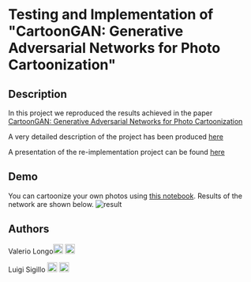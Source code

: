 # Testing and Implementation of "CartoonGAN: Generative Adversarial Networks for Photo Cartoonization"



## Description
In this project we reproduced the results achieved in the paper [CartoonGAN: Generative Adversarial Networks for Photo Cartoonization](https://openaccess.thecvf.com/content_cvpr_2018/papers/Chen_CartoonGAN_Generative_Adversarial_CVPR_2018_paper.pdf)

A  very detailed description of the project has been produced [here](CartoonGAN.pdf)

A presentation of the re-implementation project can be found [here](https://docs.google.com/presentation/d/1DgYR0unXC9LK3tnl7xCQt-e0ZIzsAR8TzmZfC-z0wQ8/edit?usp=sharing)


## Demo

You can cartoonize your own photos using [this notebook](https://colab.research.google.com/github/LuigiSigillo/CartoonGAN/blob/main/DEMO.ipynb). Results of the network are shown below.
![result](https://i.imgur.com/KRa0LeX.jpg)

## Authors 

Valerio Longo[<img src="https://cdn4.iconfinder.com/data/icons/social-messaging-ui-color-shapes-2-free/128/social-linkedin-circle-512.png" width="20" height="20">](https://www.linkedin.com/in/valerio-longo-51000a10a/) [<img src="https://upload.wikimedia.org/wikipedia/commons/9/91/Octicons-mark-github.svg" width="20" height="20">](https://github.com/1655653)

Luigi Sigillo [<img src="https://cdn4.iconfinder.com/data/icons/social-messaging-ui-color-shapes-2-free/128/social-linkedin-circle-512.png" width="20" height="20">](https://www.linkedin.com/in/luigi-sigillo)
[<img src="https://upload.wikimedia.org/wikipedia/commons/9/91/Octicons-mark-github.svg" width="20" height="20">](https://github.com/LuigiSigillo/)
